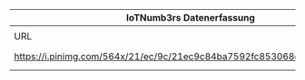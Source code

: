 |IoTNumb3rs Datenerfassung|||||||||||
| ---- | ---- | ---- | ---- | ---- | ---- | ---- | ---- | ---- | ---- | ---- |
||||||||||||
|URL|home_url|filename|device_class|device_count|market_class|market_volume|prognosis_year|publication_year|authorship_class|Dropbox folder|
|https://i.pinimg.com/564x/21/ec/9c/21ec9c84ba7592fc853068e79ac10378.jpg|https://cloudtweaks.com/2015/11/the-potential-of-the-internet-of-things/|file5_21ec9c84ba7592fc853068e79ac10378.jpg|Personal|100000000|||2020||consultant|JinlinHolic/20190109-2100|
